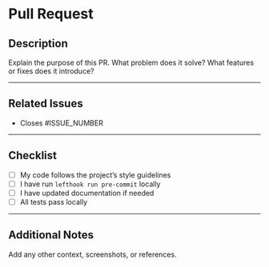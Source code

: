 # Pull Request

## Description

Explain the purpose of this PR.
What problem does it solve? What features or fixes does it introduce?

---

## Related Issues

- Closes #ISSUE_NUMBER

---

## Checklist

- [ ] My code follows the project’s style guidelines
- [ ] I have run `lefthook run pre-commit` locally
- [ ] I have updated documentation if needed
- [ ] All tests pass locally

---

## Additional Notes

Add any other context, screenshots, or references.
